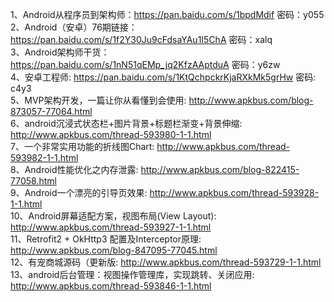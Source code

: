 1、Android从程序员到架构师：https://pan.baidu.com/s/1bpdMdif 密码：y055  
2、Android（安卓）76期链接：https://pan.baidu.com/s/1f2Y30Ju9cFdsaYAu1I5ChA 密码：xalq  
3、Android架构师干货：https://pan.baidu.com/s/1nN51qEMp_jq2KfzAAptduA 密码：y6zw  
4、安卓工程师: https://pan.baidu.com/s/1KtQchpckrKjaRXkMk5grHw 密码: c4y3  
5、MVP架构开发，一篇让你从看懂到会使用: http://www.apkbus.com/blog-873057-77064.html  
6、android沉浸式状态栏+图片背景+标题栏渐变+背景伸缩: http://www.apkbus.com/thread-593980-1-1.html  
7、一个非常实用功能的折线图Chart: http://www.apkbus.com/thread-593982-1-1.html  
8、Android性能优化之内存泄露: http://www.apkbus.com/blog-822415-77058.html  
9、Android一个漂亮的引导页效果: http://www.apkbus.com/thread-593928-1-1.html  
10、Android屏幕适配方案，视图布局(View Layout): http://www.apkbus.com/thread-593927-1-1.html  
11、Retrofit2 + OkHttp3 配置及Interceptor原理: http://www.apkbus.com/blog-847095-77045.html  
12、有宠商城源码（更新版: http://www.apkbus.com/thread-593729-1-1.html  
13、android后台管理：视图操作管理库，实现跳转、关闭应用: http://www.apkbus.com/thread-593846-1-1.html  
